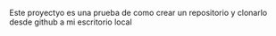 Este proyectyo es una prueba de como crear un repositorio y clonarlo desde github  a mi escritorio local